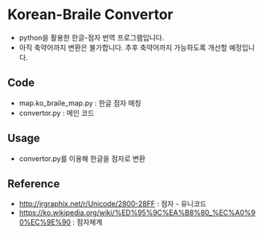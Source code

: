 # Korean-Braile Convertor

* python을 활용한 한글-점자 번역 프로그램입니다.
* 아직 축약어까지 변환은 불가합니다. 추후 축약어까지 가능하도록 개선할 예정입니다.

## Code

* map.ko_braile_map.py : 한글 점자 매칭
* convertor.py : 메인 코드

## Usage

* convertor.py를 이용해 한글을 점자로 변환

## Reference

* http://jrgraphix.net/r/Unicode/2800-28FF : 점자 - 유니코드
* https://ko.wikipedia.org/wiki/%ED%95%9C%EA%B8%80_%EC%A0%90%EC%9E%90 : 점자체계


